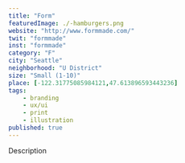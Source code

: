 ```yaml
---
title: "Form"
featuredImage: ./-hamburgers.png
website: "http://www.formmade.com/"
twit: "formmade"
inst: "formmade"
category: "F"
city: "Seattle"
neighborhood: "U District"
size: "Small (1-10)"
place: [-122.31775085984121,47.613896593443236]
tags:
    - branding
    - ux/ui
    - print
    - illustration
published: true
---
```


Description
